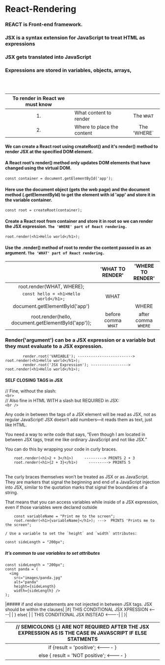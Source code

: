 # React-Rendering

### REACT is Front-end framework.
### JSX is a syntax extension for JavaScript to treat HTML as expressions
### JSX gets translated into JavaScript
### Expressions are stored in variables, objects, arrays,
<br>
<br>

|To render in React we must know|||
|:---:|:----|:----:|
|1.|What content to render| The `WHAT`|
|2.|Where to place the content| The 'WHERE`|

#### We can create a React root using createRoot() and it's render() method to render JSX at the specified DOM element.
#### A React root’s render() method only updates DOM elements that have changed using the virtual DOM.

    const container = document.getElementById('app');

#### Here use the document object (gets the web page) and the document method (.getElementById) to get the element with id 'app' and store it in the variable container.

    const root = createRoot(container);

#### Create a React root from container and store it in root so we can render the JSX expression.  ` The 'WHERE' part of React rendering. `

    root.render(<h1>Hello world</h1>);
    
#### Use the .render() method of root to render the content passed in as an argument. ` The 'WHAT' part of React rendering. `

||'WHAT TO RENDER'|'WHERE TO RENDER'|
|:---:|:----:|:----:|
|root.render(WHAT, WHERE);| ||
|`const hello = <h1>Hello world</h1>;`| WHAT ||
|document.getElementById('app')| |WHERE |
|root.render(hello, document.getElementById('app'));| before comma `WHAT` | after comma `WHERE`|


### Render('argument') can be a JSX expression or a variable but they must evaluate to a JSX expression.

            render.root('VARIABLE'); ------------------------->     root.render(<h1>Hello world</h1>);
            render.root('JSX Expression'); ----------------->        root.render(<h1>Hello world</h1>);

#### SELF CLOSING TAGS in JSX

// Fine, without the slash: <br>
`<br>` <br>
// Also fine in HTML WITH a slash but REQUIRED in JSX: <br>
`<br />` <br>

Any code in between the tags of a JSX element will be read as JSX, not as regular JavaScript! JSX doesn’t add numbers—it reads them as text, just like HTML. <br>

You need a way to write code that says, “Even though I am located in between JSX tags, treat me like ordinary JavaScript and not like JSX.” <br>

You can do this by wrapping your code in curly braces. <br>

        root.render(<h1>2 + 3</h1>)     ---------> PRINTS 2 + 3
        root.render(<h1>{2 + 3}</h1>)     ---------> PRINTS 5
<br>
The curly braces themselves won’t be treated as JSX or as JavaScript. <br> 
They are markers that signal the beginning and end of a JavaScript injection into JSX, similar to the quotation marks that signal the boundaries of a string.<br>


That means that you can access variables while inside of a JSX expression, even if those variables were declared outside <br>

        const variableName = "Print me to the screen";
        root.render(<h1>{variableName}</h1>); --->  PRINTS 'Prints me to the screen";

    / Use a variable to set the `height` and `width` attributes:

    const sideLength = "200px";
##### It’s common to use variables to set attributes

    const sideLength = "200px";
    const panda = (
      <img 
        src="images/panda.jpg" 
        alt="panda" 
        height={sideLength} 
        width={sideLength} />
    );

|##### if and else statements are not injected in between JSX tags. JSX should be within the clauses|
|if{ THIS CONDITIONAL JSX XPRESSION  <----|
| } else{ |
| THIS CONDITIONAL JSX INSTEAD   <----|
| }|
<br>

| // SEMICOLONS (;) ARE NOT REQUIRED AFTER THE JSX EXPRESSION AS IS THE CASE IN JAVASCRIPT IF ELSE STATMENTS|
|:--:|
| if {result = 'positive';   <----  }|
| else { result = 'NOT positive';   <---- }|
